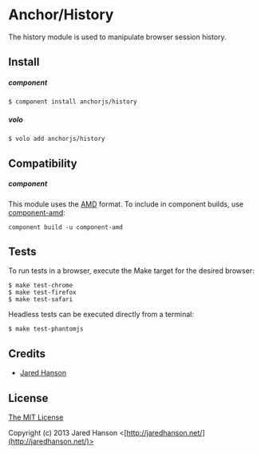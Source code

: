 # Anchor/History

The history module is used to manipulate browser session history.

## Install

##### component

    $ component install anchorjs/history

##### volo

    $ volo add anchorjs/history

## Compatibility

##### component

This module uses the [AMD](https://github.com/amdjs/amdjs-api) format.  To
include in component builds, use [component-amd](https://github.com/jaredhanson/component-amd):

    component build -u component-amd

## Tests

To run tests in a browser, execute the Make target for the desired browser:

    $ make test-chrome
    $ make test-firefox
    $ make test-safari
    
Headless tests can be executed directly from a terminal:
    
    $ make test-phantomjs

## Credits

  - [Jared Hanson](http://github.com/jaredhanson)

## License

[The MIT License](http://opensource.org/licenses/MIT)

Copyright (c) 2013 Jared Hanson <[http://jaredhanson.net/](http://jaredhanson.net/)>
